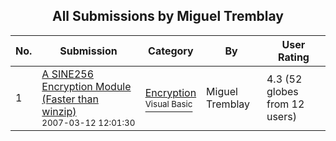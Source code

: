 ﻿<div align="center">

## All Submissions by Miguel Tremblay

</div>

No.  | Submission | Category | By   | User Rating
---- | ---------- | -------- | ---- | -----------
1 | [A SINE256 Encryption Module \(Faster than winzip\)<br /><sup>2007-03-12 12:01:30</sup>](https://github.com/Planet-Source-Code/miguel-tremblay-a-sine256-encryption-module-faster-than-winzip__1-68087) | [Encryption<br /><sup>Visual Basic</sup>](../ByCategory/encryption__1-48.md) | Miguel Tremblay | 4.3 (52 globes from 12 users)

